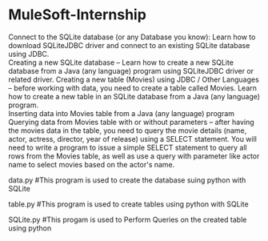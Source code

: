 # MuleSoft-Internship
Connect to the SQLite database (or any Database you know): Learn how to download SQLiteJDBC driver and connect to an existing SQLite database using JDBC.  
Creating a new SQLite database – Learn how to create a new SQLite database from a Java (any language) program using SQLiteJDBC driver or related driver. 
Creating a new table (Movies) using JDBC / Other Languages – before working with data, you need to create a table called Movies. 
Learn how to create a new table in an SQLite database from a Java (any language) program.  
Inserting data into Movies table from a Java (any language) program  Querying data from Movies table with or without parameters – after having the movies data in the table, you need to query the movie details (name, actor, actress, director, year of release) using a SELECT statement. 
You will need to write a program to issue a simple SELECT statement to query all rows from the Movies table, as well as use a query with parameter like actor name to select movies based on the actor's name.




data.py
#This program is used to create the database suing python with SQLite

table.py
#This program is used to create tables using python with SQLite

SQLite.py
#This progam is used to Perform Queries on the created table using python
